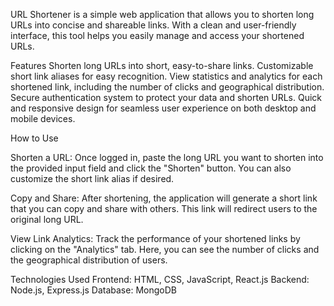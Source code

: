 URL Shortener is a simple web application that allows you to shorten long URLs into concise and shareable links. With a clean and user-friendly interface, this tool helps you easily manage and access your shortened URLs.

Features
Shorten long URLs into short, easy-to-share links.
Customizable short link aliases for easy recognition.
View statistics and analytics for each shortened link, including the number of clicks and geographical distribution.
Secure authentication system to protect your data and shorten URLs.
Quick and responsive design for seamless user experience on both desktop and mobile devices.

How to Use

Shorten a URL: Once logged in, paste the long URL you want to shorten into the provided input field and click the "Shorten" button. You can also customize the short link alias if desired.

Copy and Share: After shortening, the application will generate a short link that you can copy and share with others. This link will redirect users to the original long URL.

View Link Analytics: Track the performance of your shortened links by clicking on the "Analytics" tab. Here, you can see the number of clicks and the geographical distribution of users.

Technologies Used
Frontend: HTML, CSS, JavaScript, React.js
Backend: Node.js, Express.js
Database: MongoDB
